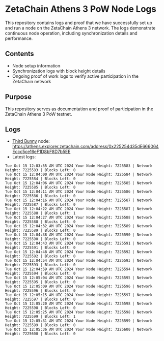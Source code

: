 # ZetaChain Athens 3 PoW Node Logs
This repository contains logs and proof that we have successfully set up and run a node on the ZetaChain Athens 3 network. The logs demonstrate continuous node operation, including synchronization details and performance.

## Contents
- Node setup information
- Synchronization logs with block height details
- Ongoing proof of work logs to verify active participation in the ZetaChain network

## Purpose
This repository serves as documentation and proof of participation in the ZetaChain Athens 3 PoW testnet.

## Logs

- [Third Bunny](https://thirdbunny.xyz/) node: https://athens.explorer.zetachain.com/address/0x225254d35dE666064Eccc5ce16eF1D8bF8D7b5EE
- Latest logs:
```
Tue Oct 15 12:03:55 AM UTC 2024 Your Node Height: 7225583 | Network Height: 7225583 | Blocks Left: 0
Tue Oct 15 12:04:00 AM UTC 2024 Your Node Height: 7225584 | Network Height: 7225584 | Blocks Left: 0
Tue Oct 15 12:04:06 AM UTC 2024 Your Node Height: 7225585 | Network Height: 7225585 | Blocks Left: 0
Tue Oct 15 12:04:11 AM UTC 2024 Your Node Height: 7225586 | Network Height: 7225586 | Blocks Left: 0
Tue Oct 15 12:04:16 AM UTC 2024 Your Node Height: 7225587 | Network Height: 7225587 | Blocks Left: 0
Tue Oct 15 12:04:22 AM UTC 2024 Your Node Height: 7225587 | Network Height: 7225588 | Blocks Left: 1
Tue Oct 15 12:04:27 AM UTC 2024 Your Node Height: 7225588 | Network Height: 7225588 | Blocks Left: 0
Tue Oct 15 12:04:32 AM UTC 2024 Your Node Height: 7225589 | Network Height: 7225589 | Blocks Left: 0
Tue Oct 15 12:04:38 AM UTC 2024 Your Node Height: 7225590 | Network Height: 7225590 | Blocks Left: 0
Tue Oct 15 12:04:43 AM UTC 2024 Your Node Height: 7225591 | Network Height: 7225591 | Blocks Left: 0
Tue Oct 15 12:04:48 AM UTC 2024 Your Node Height: 7225592 | Network Height: 7225592 | Blocks Left: 0
Tue Oct 15 12:04:54 AM UTC 2024 Your Node Height: 7225593 | Network Height: 7225593 | Blocks Left: 0
Tue Oct 15 12:04:59 AM UTC 2024 Your Node Height: 7225594 | Network Height: 7225594 | Blocks Left: 0
Tue Oct 15 12:05:04 AM UTC 2024 Your Node Height: 7225595 | Network Height: 7225595 | Blocks Left: 0
Tue Oct 15 12:05:09 AM UTC 2024 Your Node Height: 7225596 | Network Height: 7225596 | Blocks Left: 0
Tue Oct 15 12:05:15 AM UTC 2024 Your Node Height: 7225597 | Network Height: 7225597 | Blocks Left: 0
Tue Oct 15 12:05:20 AM UTC 2024 Your Node Height: 7225598 | Network Height: 7225598 | Blocks Left: 0
Tue Oct 15 12:05:25 AM UTC 2024 Your Node Height: 7225598 | Network Height: 7225599 | Blocks Left: 1
Tue Oct 15 12:05:31 AM UTC 2024 Your Node Height: 7225599 | Network Height: 7225599 | Blocks Left: 0
Tue Oct 15 12:05:36 AM UTC 2024 Your Node Height: 7225600 | Network Height: 7225600 | Blocks Left: 0
```
